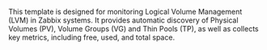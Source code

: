 This template is designed for monitoring Logical Volume Management (LVM) in Zabbix systems. It provides automatic discovery of Physical Volumes (PV), Volume Groups (VG) and Thin Pools (TP), as well as collects key metrics, including free, used, and total space.
